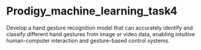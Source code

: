 # Prodigy_machine_learning_task4
Develop a hand gesture recognition model that can accurately identify and classify different hand gestures from image or video data, enabling intuitive human-computer interaction and gesture-based control systems.
